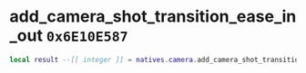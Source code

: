# add_camera_shot_transition_ease_in_out `0x6E10E587`

```lua
local result --[[ integer ]] = natives.camera.add_camera_shot_transition_ease_in_out(_unk0 --[[ integer ]], _unk1 --[[ integer ]], _unk2 --[[ integer ]], _unk3 --[[ integer ]], _unk4 --[[ integer ]], _unk5 --[[ integer ]])
```